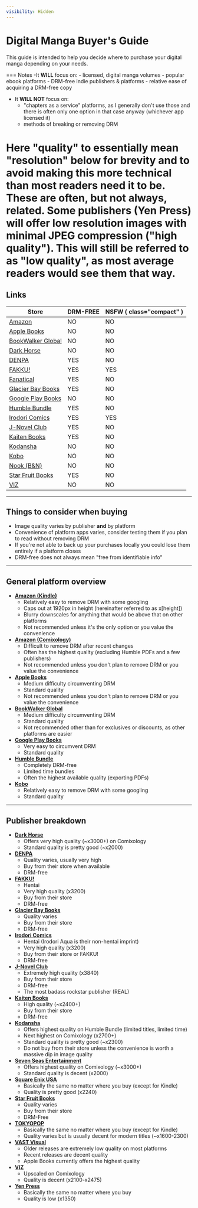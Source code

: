 ```yaml
---
visibility: Hidden
---
```


# Digital Manga Buyer's Guide
This guide is intended to help you decide where to purchase your digital manga depending on your needs.

=== Notes
-It **WILL** focus on:
    - licensed, digital manga volumes
    - popular ebook platforms
    - DRM-free indie publishers & platforms
    - relative ease of acquiring a DRM-free copy
- It **WILL NOT** focus on:
    - "chapters as a service" platforms, as I generally don't use those and there is often only one option in that case anyway (whichever app licensed it)
    - methods of breaking or removing DRM

Here "quality" to essentially mean "resolution" below for brevity and to avoid making this more technical than most readers need it to be. These are often, but not always, related. Some publishers (Yen Press) will offer low resolution images with minimal JPEG compression ("high quality"). This will still be referred to as "low quality", as most average readers would see them that way.
===

## Links
Store | DRM-FREE | NSFW { class="compact" }
--- | --- | ---
[Amazon](https://www.amazon.com/kindle-dbs/comics-store/home/) | NO | NO
[Apple Books](https://www.apple.com/apple-books/) | NO | NO
[BookWalker Global](https://global.bookwalker.jp/) | NO | NO
[Dark Horse](https://digital.darkhorse.com/) | NO | NO
[DENPA](https://denpa.pub/) | YES | NO
[FAKKU!](https://www.fakku.net/) | YES | YES
[Fanatical](https://www.fanatical.com) | YES | NO
[Glacier Bay Books](https://glacierbaybooks.com/) | YES | NO
[Google Play Books](https://play.google.com/books) | NO | NO
[Humble Bundle](https://www.humblebundle.com/) | YES | NO
[Irodori Comics](https://irodoricomics.com/) | YES | YES
[J-Novel Club](https://j-novel.club/) | YES | NO
[Kaiten Books](https://www.kaitenbooks.com/) | YES | NO
[Kodansha](https://kodansha.us/) | NO | NO
[Kobo](https://www.kobo.com/) | NO | NO
[Nook (B&N)](https://www.barnesandnoble.com/b/ebooks-nook/_/N-8qa) | NO | NO
[Star Fruit Books](https://starfruitbooks.com/) | YES | NO
[VIZ](https://www.viz.com/read) | NO | NO

___
## Things to consider when buying
- Image quality varies by publisher **and** by platform
- Convenience of platform apps varies, consider testing them if you plan to read without removing DRM
- If you're not able to back up your purchases locally you could lose them entirely if a platform closes
- DRM-free does not always mean "free from identifiable info"

___
## General platform overview
- [**Amazon (Kindle)**](https://www.amazon.com/Kindle-Store/b?node=133140011)
    - Relatively easy to remove DRM with some googling
    - Caps out at 1920px in height (hereinafter referred to as x[height])
    - Blurry downscales for anything that would be above that on other platforms
    - Not recommended unless it's the only option or you value the convenience
- [**Amazon (Comixology)**](https://www.amazon.com/kindle-dbs/comics-store/home)
    - Difficult to remove DRM after recent changes
    - Often has the highest quality (excluding Humble PDFs and a few publishers)
    - Not recommended unless you don't plan to remove DRM or you value the convenience
- [**Apple Books**](https://www.apple.com/apple-books/)
    - Medium difficulty circumventing DRM
    - Standard quality
    - Not recommended unless you don't plan to remove DRM or you value the convenience
- [**BookWalker Global**](about:blank)
    - Medium difficulty circumventing DRM
    - Standard quality
    - Not recommended other than for exclusives or discounts, as other platforms are easier
- [**Google Play Books**](https://play.google.com/store/books)
    - Very easy to circumvent DRM
    - Standard quality
- [**Humble Bundle**]()
    - Completely DRM-free
    - Limited time bundles
    - Often the highest available quality (exporting PDFs)
- [**Kobo**](https://www.kobo.com/ww/en/ebooks)
    - Relatively easy to remove DRM with some googling
    - Standard quality

___
## Publisher breakdown
- [**Dark Horse**](https://www.darkhorse.com/Comics/)
    - Offers very high quality (~x3000+) on Comixology
    - Standard quality is pretty good (~x2000)
- [**DENPA**](https://denpa.pub/)
    - Quality varies, usually very high
    - Buy from their store when available
    - DRM-free
- [**FAKKU!**](https://www.fakku.net/)
    - Hentai
    - Very high quality (x3200)
    - Buy from their store
    - DRM-free
- [**Glacier Bay Books**](https://glacierbaybooks.com/)
    - Quality varies
    - Buy from their store
    - DRM-free
- [**Irodori Comics**](https://irodoricomics.com/)
    - Hentai (Irodori Aqua is their non-hentai imprint)
    - Very high quality (x3200)
    - Buy from their store or FAKKU!
    - DRM-free
- [**J-Novel Club**](https://j-novel.club/)
    - Extremely high quality (x3840)
    - Buy from their store
    - DRM-free
    - The most badass rockstar publisher (REAL)
- [**Kaiten Books**](https://www.kaitenbooks.com/)
    - High quality (~x2400+)
    - Buy from their store
    - DRM-free
- [**Kodansha**](https://kodansha.us/)
    - Offers highest quality on Humble Bundle (limited titles, limited time)
    - Next highest on Comixology (x2700+)
    - Standard quality is pretty good (~x2300)
    - Do not buy from their store unless the convenience is worth a massive dip in image quality
- [**Seven Seas Entertainment**](https://sevenseasentertainment.com/)
    - Offers highest quality on Comixology (~x3000+)
    - Standard quality is decent (x2000)
- [**Square Enix USA**](https://www.square-enix.com/)
    - Basically the same no matter where you buy (except for Kindle)
    - Quality is pretty good (x2240)
- [**Star Fruit Books**](https://starfruitbooks.com/)
    - Quality varies
    - Buy from their store
    - DRM-Free
- [**TOKYOPOP**](https://tokyopop.com/)
    - Basically the same no matter where you buy (except for Kindle)
    - Quality varies but is usually decent for modern titles (~x1600-2300)
- [**VAST Visual**](https://vastmanga.com/)
    - Older releases are extremely low quality on most platforms
    - Recent releases are decent quality
    - Apple Books currently offers the highest quality
- [**VIZ**](https://www.viz.com/)
    - Upscaled on Comixology
    - Quality is decent (x2100-x2475)
- [**Yen Press**](https://yenpress.com/)
    - Basically the same no matter where you buy
    - Quality is low (x1350)

